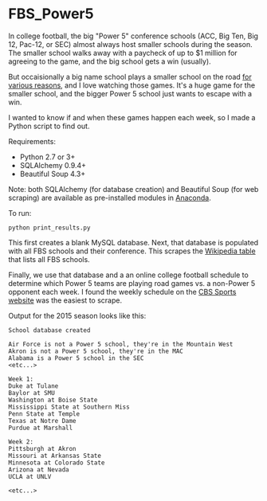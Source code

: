 FBS_Power5
==========
In college football, the big "Power 5" conference schools (ACC, Big Ten, Big 12, Pac-12, or SEC) almost always host smaller schools during the season.  The smaller school walks away with a paycheck of up to $1 million for agreeing to the game, and the big school gets a win (usually).  

But occaisionally a big name school plays a smaller school on the road [for various reasons](http://espn.go.com/blog/acc/post/_/id/74265/acc-hits-the-road-vs-group-of-5), and I love watching those games.  It's a huge game for the smaller school, and the bigger Power 5 school just wants to escape with a win.  

I wanted to know if and when these games happen each week, so I made a Python script to find out.

Requirements: 

+ Python 2.7 or 3+
+ SQLAlchemy 0.9.4+
+ Beautiful Soup 4.3+

Note: both SQLAlchemy (for database creation) and Beautiful Soup (for web scraping) are available as pre-installed modules in [Anaconda](https://store.continuum.io/cshop/anaconda/).  

To run:

```
python print_results.py
```

This first creates a blank MySQL database. Next, that database is populated with all FBS schools and their conference.  This scrapes the [Wikipedia table](http://en.wikipedia.org/wiki/List_of_NCAA_Division_I_FBS_football_programs) that lists all FBS schools.

Finally, we use that database and a an online college football schedule to determine which Power 5 teams are playing road games vs. a non-Power 5 opponent each week.  I found the weekly schedule on the [CBS Sports website](http://www.cbssports.com/collegefootball/schedules/FBS/week1) was the easiest to scrape.

Output for the 2015 season looks like this:

```
School database created

Air Force is not a Power 5 school, they're in the Mountain West
Akron is not a Power 5 school, they're in the MAC
Alabama is a Power 5 school in the SEC
<etc...>

Week 1:
Duke at Tulane
Baylor at SMU
Washington at Boise State
Mississippi State at Southern Miss
Penn State at Temple
Texas at Notre Dame
Purdue at Marshall
 
Week 2:
Pittsburgh at Akron
Missouri at Arkansas State
Minnesota at Colorado State
Arizona at Nevada
UCLA at UNLV

<etc...>
```

